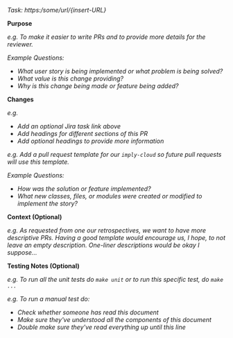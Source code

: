 _Task: https:/some/url/{insert-URL}_

**Purpose**

_e.g. To make it easier to write PRs and to provide more details for the reviewer._

_Example Questions:_
- _What user story is being implemented or what problem is being solved?_
- _What value is this change providing?_
- _Why is this change being made or feature being added?_

**Changes**

_e.g._
- _Add an optional Jira task link above_
- _Add headings for different sections of this PR_
- _Add optional headings to provide more information_

_e.g. Add a pull request template for our `imply-cloud` so future pull requests will use this template._

_Example Questions:_
- _How was the solution or feature implemented?_
- _What new classes, files, or modules were created or modified to implement the story?_

**Context (Optional)**

_e.g. As requested from one our retrospectives, we want to have more descriptive PRs.
Having a good template would encourage us, I hope, to not leave an empty description.
One-liner descriptions would be okay I suppose..._

**Testing Notes (Optional)**

_e.g. To run all the unit tests do `make unit` or to run this specific test, do `make ...`_

_e.g. To run a manual test do:_
- _Check whether someone has read this document_
- _Make sure they've understood all the components of this document_
- _Double make sure they've read everything up until this line_
